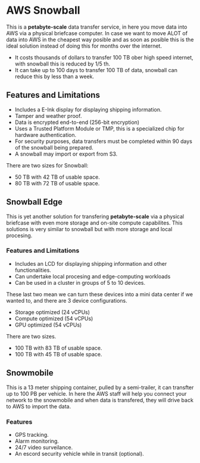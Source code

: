 # AWS Snowball

This is a **petabyte-scale** data transfer service, in here you move data into AWS via a physical briefcase computer. In case we want to move ALOT of data into AWS in the cheapest way posible and as soon as posible this is the ideal solution instead of doing this for months over the internet.

* It costs thousands of dollars to transfer 100 TB ober high speed internet, with snowball this is reduced by 1/5 th.
* It can take up to 100 days to transfer 100 TB of data, snowball can reduce this by less than a week.

## Features and Limitations

* Includes a E-Ink display for displaying shipping information.
* Tamper and weather proof.
* Data is encrypted end-to-end (256-bit encryption)
* Uses a Trusted Platform Module or TMP, this is a specialized chip for hardware authentication.
* For security purposes, data transfers must be completed within 90 days of the snowball being prepared.
* A snowball may import or export from S3.

There are two sizes for Snowball:

* 50 TB with 42 TB of usable space.
* 80 TB with 72 TB of usable space.

## Snowball Edge

This is yet another solution for transfering **petabyte-scale** via a physical briefcase with even more storage and on-site compute capabilites. This solutions is very similar to snowball but with more storage and local procesing.

### Features and Limitations

* Includes an LCD for displaying shipping information and other functionalities.
* Can undertake local procesing and edge-computing workloads
* Can be used in a cluster in groups of 5 to 10 devices.

These last two mean we can turn these devices into a mini data center if we wanted to, and there are 3 device configurations.

* Storage optimized (24 vCPUs)
* Compute optimized (54 vCPUs)
* GPU optimized (54 vCPUs)

There are two sizes.

* 100 TB with 83 TB of usable space.
* 100 TB with 45 TB of usable space.

## Snowmobile

This is a 13 meter shipping container, pulled by a semi-trailer, it can transfter up to 100 PB per vehicle. In here the AWS staff will help you connect your network to the snowmobile and when data is transfered, they will drive back to AWS to import the data.

### Features

* GPS tracking.
* Alarm monitoring.
* 24/7 video surveilance.
* An escord security vehicle while in transit (optional).
